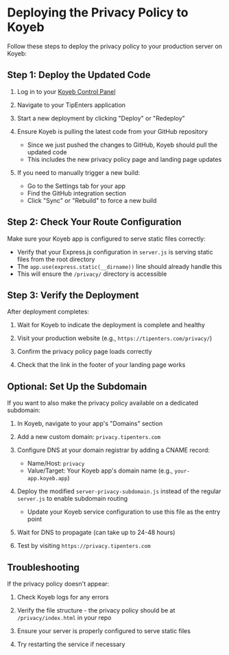 # Deploying the Privacy Policy to Koyeb

Follow these steps to deploy the privacy policy to your production server on Koyeb:

## Step 1: Deploy the Updated Code

1. Log in to your [Koyeb Control Panel](https://app.koyeb.com/)

2. Navigate to your TipEnters application

3. Start a new deployment by clicking "Deploy" or "Redeploy"

4. Ensure Koyeb is pulling the latest code from your GitHub repository
   - Since we just pushed the changes to GitHub, Koyeb should pull the updated code
   - This includes the new privacy policy page and landing page updates

5. If you need to manually trigger a new build:
   - Go to the Settings tab for your app
   - Find the GitHub integration section
   - Click "Sync" or "Rebuild" to force a new build

## Step 2: Check Your Route Configuration

Make sure your Koyeb app is configured to serve static files correctly:

- Verify that your Express.js configuration in `server.js` is serving static files from the root directory
- The `app.use(express.static(__dirname))` line should already handle this
- This will ensure the `/privacy/` directory is accessible

## Step 3: Verify the Deployment

After deployment completes:

1. Wait for Koyeb to indicate the deployment is complete and healthy

2. Visit your production website (e.g., `https://tipenters.com/privacy/`)

3. Confirm the privacy policy page loads correctly

4. Check that the link in the footer of your landing page works

## Optional: Set Up the Subdomain

If you want to also make the privacy policy available on a dedicated subdomain:

1. In Koyeb, navigate to your app's "Domains" section

2. Add a new custom domain: `privacy.tipenters.com`

3. Configure DNS at your domain registrar by adding a CNAME record:
   - Name/Host: `privacy`
   - Value/Target: Your Koyeb app's domain name (e.g., `your-app.koyeb.app`)

4. Deploy the modified `server-privacy-subdomain.js` instead of the regular `server.js` to enable subdomain routing
   - Update your Koyeb service configuration to use this file as the entry point

5. Wait for DNS to propagate (can take up to 24-48 hours)

6. Test by visiting `https://privacy.tipenters.com`

## Troubleshooting

If the privacy policy doesn't appear:

1. Check Koyeb logs for any errors

2. Verify the file structure - the privacy policy should be at `/privacy/index.html` in your repo

3. Ensure your server is properly configured to serve static files

4. Try restarting the service if necessary
